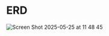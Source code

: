 # ERD
![Screen Shot 2025-05-25 at 11 48 45](https://github.com/user-attachments/assets/738faf0b-3928-46bc-8bbe-096d332a555f)
